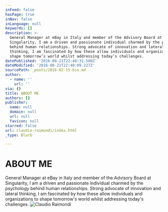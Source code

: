 ```yaml
---
inFeed: false
hasPage: true
inNav: false
inLanguage: null
keywords: []
description: >-
  General Manager at eBay in Italy and member of the Advisory Board at
  Singularity, I am a driven and passionate individual charmed by the psychology
  behind human relationships. Strong advocate of innovation and lateral
  thinking, I am fascinated by how these allow individuals and organizations to
  shape tomorrow’s world whilst addressing today’s challenges.
datePublished: '2016-08-21T22:40:31.580Z'
dateModified: '2016-08-21T22:40:09.227Z'
sourcePath: _posts/2016-02-15-bio.md
author:
  - name: ''
    url: ''
via: {}
title: ABOUT ME
authors: []
publisher:
  name: null
  domain: null
  url: null
  favicon: null
starred: false
url: claudio-raimondi/index.html
_type: Blurb

---
```

# ABOUT ME

General Manager at eBay in Italy and member of the Advisory Board at Singularity, I am a driven and passionate individual charmed by the psychology behind human relationships. Strong advocate of innovation and lateral thinking, I am fascinated by how these allow individuals and organizations to shape tomorrow's world whilst addressing today's challenges.
![Claudio Raimondi](https://s3-us-west-2.amazonaws.com/the-grid-img/p/4d1b0d630391c8a8d219beec66f57f13bb13048d.jpg)